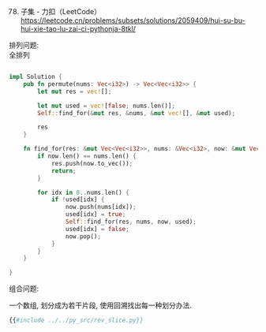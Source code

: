 


78. 子集 - 力扣（LeetCode） 
https://leetcode.cn/problems/subsets/solutions/2059409/hui-su-bu-hui-xie-tao-lu-zai-ci-pythonja-8tkl/ 


排列问题:   
全排列   

```rust

impl Solution {
    pub fn permute(nums: Vec<i32>) -> Vec<Vec<i32>> {
        let mut res = vec![];

        let mut used = vec![false; nums.len()];
        Self::find_for(&mut res, &nums, &mut vec![], &mut used);

        res
    }

    fn find_for(res: &mut Vec<Vec<i32>>, nums: &Vec<i32>, now: &mut Vec<i32>, used: &mut Vec<bool>) {
        if now.len() == nums.len() {
            res.push(now.to_vec());
            return;
        }

        for idx in 0..nums.len() {
            if !used[idx] {
                now.push(nums[idx]);
                used[idx] = true;
                Self::find_for(res, nums, now, used);
                used[idx] = false;
                now.pop();
            }
        }
    }

}

```




组合问题:   








一个数组, 划分成为若干片段, 使用回溯找出每一种划分办法.
```python
{{#include ../../py_src/rev_slice.py}}
```